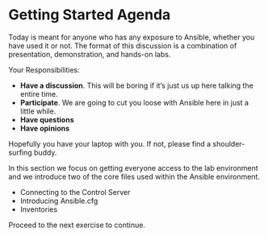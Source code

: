 # Getting Started Agenda

Today is meant for anyone who has any exposure to Ansible, whether you have used it or 
not. The format of this discussion is a combination of presentation, demonstration, and 
hands-on labs.

Your Responsibilities:
 
- **Have a discussion**. This will be boring if it’s just us up here talking the entire time.
- **Participate**. We are going to cut you loose with Ansible here in just a little while. 
- **Have questions**
- **Have opinions**
  
Hopefully you have your laptop with you. If not, please find a shoulder-surfing buddy.

In this section we focus on getting everyone access to the lab environment and we introduce
two of the core files used within the Ansible environment.

 - Connecting to the Control Server
 - Introducing Ansible.cfg
 - Inventories

Proceed to the next exercise to continue.


